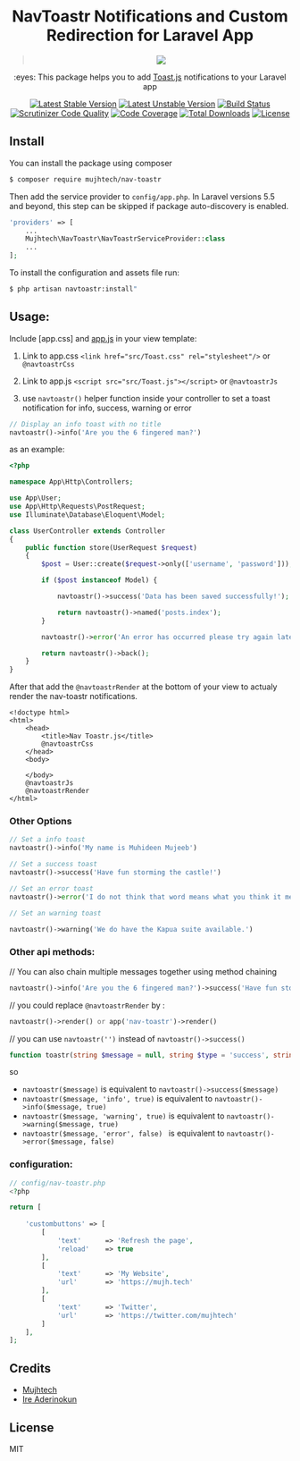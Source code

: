 <h1 align="center">NavToastr Notifications and Custom Redirection for Laravel App</h1>

> <p align="center"><img src="https://res.cloudinary.com/mujhtech/image/upload/v1624612971/A_powerful_and_flexible_flash_notification_with_custom_redirection_ru5rz3.png"></p>


<p align="center">:eyes: This package helps you to add <a href="https://github.com/ireade/Toast.js">Toast.js</a> notifications to your Laravel app</p>


<p align="center">
    <a href="https://packagist.org/packages/mujhtech/nav-toastr"><img src="https://poser.pugx.org/mujhtech/nav-toastr/v/stable" alt="Latest Stable Version"></a>
    <a href="https://packagist.org/packages/mujhtech/nav-toastr"><img src="https://poser.pugx.org/mujhtech/nav-toastr/v/unstable" alt="Latest Unstable Version"></a>
    <a href="https://scrutinizer-ci.com/g/Mujhtech/laravel-navtoastr/build-status/master"><img src="https://scrutinizer-ci.com/g/Mujhtech/laravel-navtoastr/badges/build.png?b=master" alt="Build Status"></a>
    <a href="https://scrutinizer-ci.com/g/Mujhtech/laravel-navtoastr/?branch=master"><img src="https://scrutinizer-ci.com/g/Mujhtech/laravel-navtoastr/badges/quality-score.png?b=master" alt="Scrutinizer Code Quality"></a>
    <a href="https://scrutinizer-ci.com/g/Mujhtech/laravel-navtoastr/?branch=master"><img src="https://scrutinizer-ci.com/g/Mujhtech/laravel-navtoastr/badges/coverage.png?b=master" alt="Code Coverage"></a>
    <a href="https://packagist.org/packages/mujhtech/nav-toastr"><img src="https://poser.pugx.org/Mujhtech/laravel-navtoastr/downloads" alt="Total Downloads"></a>
    <a href="https://packagist.org/packages/mujhtech/nav-toastr"><img src="https://poser.pugx.org/Mujhtech/laravel-navtoastr/license" alt="License"></a>
</p>



## Install

You can install the package using composer

```sh
$ composer require mujhtech/nav-toastr
```

Then add the service provider to `config/app.php`. In Laravel versions 5.5 and beyond, this step can be skipped if package auto-discovery is enabled.

```php
'providers' => [
    ...
    Mujhtech\NavToastr\NavToastrServiceProvider::class
    ...
];
```

To install the configuration and assets file run:
 
```sh
$ php artisan navtoastr:install"
```

## Usage:

Include [app.css] and [app.js](https://github.com/ireade/Toast.js) in your view template: 

1. Link to app.css `<link href="src/Toast.css" rel="stylesheet"/>` or `@navtoastrCss`
2. Link to app.js `<script src="src/Toast.js"></script>` or `@navtoastrJs` 

4. use `navtoastr()` helper function inside your controller to set a toast notification for info, success, warning or error
```php
// Display an info toast with no title
navtoastr()->info('Are you the 6 fingered man?')
```

as an example:
```php
<?php

namespace App\Http\Controllers;

use App\User;
use App\Http\Requests\PostRequest;
use Illuminate\Database\Eloquent\Model;

class UserController extends Controller
{
    public function store(UserRequest $request)
    {
        $post = User::create($request->only(['username', 'password']));

        if ($post instanceof Model) {

            navtoastr()->success('Data has been saved successfully!');

            return navtoastr()->named('posts.index');
        }

        navtoastr()->error('An error has occurred please try again later.');

        return navtoastr()->back();
    }
}
```

After that add the `@navtoastrRender` at the bottom of your view to actualy render the nav-toastr notifications.

```blade
<!doctype html>
<html>
    <head>
        <title>Nav Toastr.js</title>
        @navtoastrCss
    </head>
    <body>
        
    </body>
    @navtoastrJs
    @navtoastrRender
</html>
```
### Other Options

```php
// Set a info toast
navtoastr()->info('My name is Muhideen Mujeeb')

// Set a success toast
navtoastr()->success('Have fun storming the castle!')

// Set an error toast
navtoastr()->error('I do not think that word means what you think it means.')

// Set an warning toast

navtoastr()->warning('We do have the Kapua suite available.')
```
### Other api methods:
// You can also chain multiple messages together using method chaining
```php
navtoastr()->info('Are you the 6 fingered man?')->success('Have fun storming the castle!')->warning('doritos');
```

// you could replace `@navtoastrRender` by :
```php 
navtoastr()->render() or app('nav-toastr')->render()
```

// you can use `navtoastr('')` instead of `navtoastr()->success()`
```php
function toastr(string $message = null, string $type = 'success', string $title = '', bool $enableCustomButton = false);
```

so

* `navtoastr($message)` is equivalent to `navtoastr()->success($message)`
* `navtoastr($message, 'info', true)` is equivalent to `navtoastr()->info($message, true)`
* `navtoastr($message, 'warning', true)` is equivalent to `navtoastr()->warning($message, true)`
* `navtoastr($message, 'error', false) ` is equivalent to `navtoastr()->error($message, false)`

### configuration:
```php
// config/nav-toastr.php
<?php

return [
    
    'custombuttons' => [
        [
            'text'      => 'Refresh the page',
            'reload'    => true
        ],
        [
            'text'      => 'My Website',
            'url'       => 'https://mujh.tech'
        ],
        [
            'text'      => 'Twitter',
            'url'       => 'https://twitter.com/mujhtech'
        ]
    ],
];
```

## Credits

- [Mujhtech](https://github.com/mujhtech)
- [Ire Aderinokun](https://github.com/ireade)

## License

MIT

